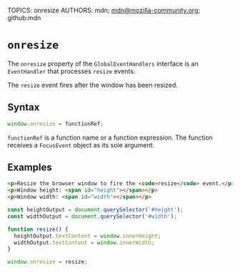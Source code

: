 TOPICS: onresize
AUTHORS: mdn; mdn@mozilla-community.org; github:mdn

# `onresize`

The `onresize` property of the `GlobalEventHandlers` interface is an `EventHandler` that processes
`resize` events.

The `resize` event fires after the window has been resized.

## Syntax

```javascript
window.onresize = functionRef;
```

`functionRef` is a function name or a function expression. The function receives a `FocusEvent`
object as its sole argument.

## Examples

```html
<p>Resize the browser window to fire the <code>resize</code> event.</p>
<p>Window height: <span id="height"></span></p>
<p>Window width: <span id="width"></span></p>
```

```javascript
const heightOutput = document.querySelector('#height');
const widthOutput = document.querySelector('#width');

function resize() {
  heightOutput.textContent = window.innerHeight;
  widthOutput.textContent = window.innerWidth;
}

window.onresize = resize;
```
